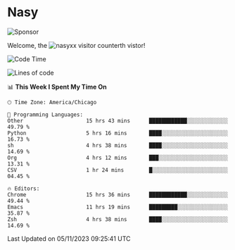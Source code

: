 # Nasy

<!--
<p align="center">
<img height="200" src="https://github-readme-stats.vercel.app/api?username=nasyxx&count_private=true&show_icons=true&theme=dracula&include_all_commits=true"/>
<img height="200" src="https://github-readme-stats.vercel.app/api/top-langs/?username=nasyxx&theme=dracula&hide=html,jupyter+notebook&count_private=true&show_icons=true"/>
</p>

  
----------------
-->

![Sponsor](https://img.shields.io/static/v1.svg?label=Sponsor&message=%E2%9D%A4&logo=GitHub&style=flat&color=pink)
 
Welcome, the ![nasyxx visitor counter](https://count.getloli.com/get/@nasyxx?theme=rule34)th vistor!
 
<!--START_SECTION:waka-->
![Code Time](http://img.shields.io/badge/Code%20Time-3%2C905%20hrs%2031%20mins-blue)

![Lines of code](https://img.shields.io/badge/From%20Hello%20World%20I%27ve%20Written-6.3%20million%20lines%20of%20code-blue)

📊 **This Week I Spent My Time On** 

```text
🕑︎ Time Zone: America/Chicago

💬 Programming Languages: 
Other                    15 hrs 43 mins      ████████████░░░░░░░░░░░░░   49.79 % 
Python                   5 hrs 16 mins       ████░░░░░░░░░░░░░░░░░░░░░   16.73 % 
sh                       4 hrs 38 mins       ████░░░░░░░░░░░░░░░░░░░░░   14.69 % 
Org                      4 hrs 12 mins       ███░░░░░░░░░░░░░░░░░░░░░░   13.31 % 
CSV                      1 hr 24 mins        █░░░░░░░░░░░░░░░░░░░░░░░░   04.45 % 

🔥 Editors: 
Chrome                   15 hrs 36 mins      ████████████░░░░░░░░░░░░░   49.44 % 
Emacs                    11 hrs 19 mins      █████████░░░░░░░░░░░░░░░░   35.87 % 
Zsh                      4 hrs 38 mins       ████░░░░░░░░░░░░░░░░░░░░░   14.69 % 
```


 Last Updated on 05/11/2023 09:25:41 UTC
<!--END_SECTION:waka-->

<!-- ![visitors](https://visitor-badge.laobi.icu/badge?page_id=nasyxx.nasyxx) -->

